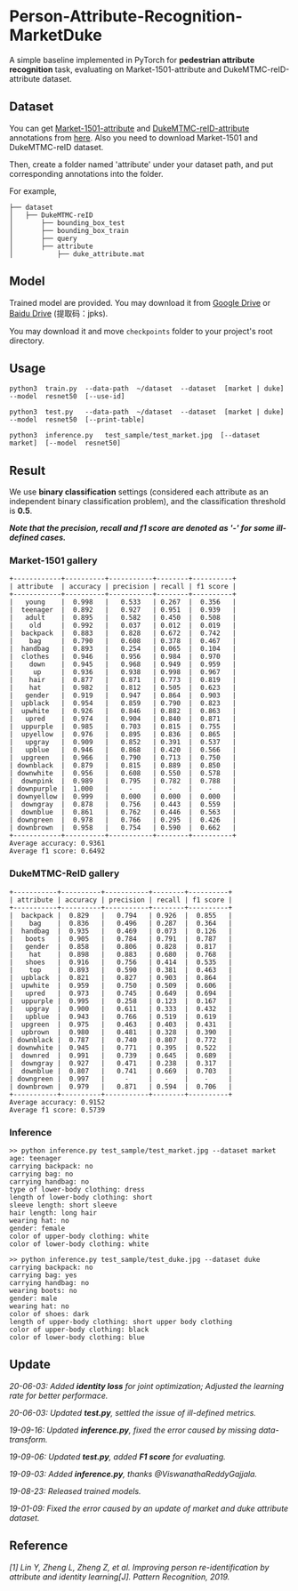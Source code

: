 # Person-Attribute-Recognition-MarketDuke
A simple baseline implemented in PyTorch for **pedestrian attribute recognition** task, evaluating on Market-1501-attribute and DukeMTMC-reID-attribute dataset.


## Dataset
You can get [Market-1501-attribute](https://github.com/vana77/Market-1501_Attribute) and [DukeMTMC-reID-attribute](https://github.com/vana77/DukeMTMC-attribute) annotations from [here](https://github.com/vana77). Also you need to download Market-1501 and DukeMTMC-reID dataset.

Then, create a folder named 'attribute' under your dataset path, and put corresponding annotations into the folder.

For example,<br>
```
├── dataset
│   ├── DukeMTMC-reID
│       ├── bounding_box_test
│       ├── bounding_box_train
│       ├── query
│       ├── attribute
│           ├── duke_attribute.mat
```

## Model
Trained model are provided. You may download it from [Google Drive](https://drive.google.com/drive/folders/1JTdjuEbxSLypnfUzVuuxLj1uSKAacfd0?usp=sharing) or [Baidu Drive](https://pan.baidu.com/s/1bByCxZp9bSs8YYZPbuK21A) (提取码：jpks).

You may download it and move `checkpoints` folder to your project's root directory.


## Usage
```
python3  train.py  --data-path  ~/dataset  --dataset  [market | duke]  --model  resnet50  [--use-id]

python3  test.py   --data-path  ~/dataset  --dataset  [market | duke]  --model  resnet50  [--print-table]

python3  inference.py   test_sample/test_market.jpg  [--dataset  market]  [--model  resnet50]
```

## Result

We use **binary classification** settings (considered each attribute as an independent binary classification problem), and the classification threshold is **0.5**.

***Note that the precision, recall and f1 score are denoted as '-' for some ill-defined cases.***

### Market-1501 gallery
```
+------------+----------+-----------+--------+----------+
| attribute  | accuracy | precision | recall | f1 score |
+------------+----------+-----------+--------+----------+
|   young    |  0.998   |   0.533   | 0.267  |  0.356   |
|  teenager  |  0.892   |   0.927   | 0.951  |  0.939   |
|   adult    |  0.895   |   0.582   | 0.450  |  0.508   |
|    old     |  0.992   |   0.037   | 0.012  |  0.019   |
|  backpack  |  0.883   |   0.828   | 0.672  |  0.742   |
|    bag     |  0.790   |   0.608   | 0.378  |  0.467   |
|  handbag   |  0.893   |   0.254   | 0.065  |  0.104   |
|  clothes   |  0.946   |   0.956   | 0.984  |  0.970   |
|    down    |  0.945   |   0.968   | 0.949  |  0.959   |
|     up     |  0.936   |   0.938   | 0.998  |  0.967   |
|    hair    |  0.877   |   0.871   | 0.773  |  0.819   |
|    hat     |  0.982   |   0.812   | 0.505  |  0.623   |
|   gender   |  0.919   |   0.947   | 0.864  |  0.903   |
|  upblack   |  0.954   |   0.859   | 0.790  |  0.823   |
|  upwhite   |  0.926   |   0.846   | 0.882  |  0.863   |
|   upred    |  0.974   |   0.904   | 0.840  |  0.871   |
|  uppurple  |  0.985   |   0.703   | 0.815  |  0.755   |
|  upyellow  |  0.976   |   0.895   | 0.836  |  0.865   |
|   upgray   |  0.909   |   0.852   | 0.391  |  0.537   |
|   upblue   |  0.946   |   0.868   | 0.420  |  0.566   |
|  upgreen   |  0.966   |   0.790   | 0.713  |  0.750   |
| downblack  |  0.879   |   0.815   | 0.889  |  0.850   |
| downwhite  |  0.956   |   0.608   | 0.550  |  0.578   |
|  downpink  |  0.989   |   0.795   | 0.782  |  0.788   |
| downpurple |  1.000   |     -     |   -    |    -     |
| downyellow |  0.999   |   0.000   | 0.000  |  0.000   |
|  downgray  |  0.878   |   0.756   | 0.443  |  0.559   |
|  downblue  |  0.861   |   0.762   | 0.446  |  0.563   |
| downgreen  |  0.978   |   0.766   | 0.295  |  0.426   |
| downbrown  |  0.958   |   0.754   | 0.590  |  0.662   |
+------------+----------+-----------+--------+----------+
Average accuracy: 0.9361
Average f1 score: 0.6492
```

### DukeMTMC-ReID gallery
```
+-----------+----------+-----------+--------+----------+
| attribute | accuracy | precision | recall | f1 score |
+-----------+----------+-----------+--------+----------+
|  backpack |  0.829   |   0.794   | 0.926  |  0.855   |
|    bag    |  0.836   |   0.496   | 0.287  |  0.364   |
|  handbag  |  0.935   |   0.469   | 0.073  |  0.126   |
|   boots   |  0.905   |   0.784   | 0.791  |  0.787   |
|   gender  |  0.858   |   0.806   | 0.828  |  0.817   |
|    hat    |  0.898   |   0.883   | 0.680  |  0.768   |
|   shoes   |  0.916   |   0.756   | 0.414  |  0.535   |
|    top    |  0.893   |   0.590   | 0.381  |  0.463   |
|  upblack  |  0.821   |   0.827   | 0.903  |  0.864   |
|  upwhite  |  0.959   |   0.750   | 0.509  |  0.606   |
|   upred   |  0.973   |   0.745   | 0.649  |  0.694   |
|  uppurple |  0.995   |   0.258   | 0.123  |  0.167   |
|   upgray  |  0.900   |   0.611   | 0.333  |  0.432   |
|   upblue  |  0.943   |   0.766   | 0.519  |  0.619   |
|  upgreen  |  0.975   |   0.463   | 0.403  |  0.431   |
|  upbrown  |  0.980   |   0.481   | 0.328  |  0.390   |
| downblack |  0.787   |   0.740   | 0.807  |  0.772   |
| downwhite |  0.945   |   0.771   | 0.395  |  0.522   |
|  downred  |  0.991   |   0.739   | 0.645  |  0.689   |
|  downgray |  0.927   |   0.471   | 0.238  |  0.317   |
|  downblue |  0.807   |   0.741   | 0.669  |  0.703   |
| downgreen |  0.997   |     -     |   -    |    -     |
| downbrown |  0.979   |   0.871   | 0.594  |  0.706   |
+-----------+----------+-----------+--------+----------+
Average accuracy: 0.9152
Average f1 score: 0.5739
```

### Inference
```
>> python inference.py test_sample/test_market.jpg --dataset market
age: teenager
carrying backpack: no
carrying bag: no
carrying handbag: no
type of lower-body clothing: dress
length of lower-body clothing: short
sleeve length: short sleeve
hair length: long hair
wearing hat: no
gender: female
color of upper-body clothing: white
color of lower-body clothing: white

>> python inference.py test_sample/test_duke.jpg --dataset duke
carrying backpack: no
carrying bag: yes
carrying handbag: no
wearing boots: no
gender: male
wearing hat: no
color of shoes: dark
length of upper-body clothing: short upper body clothing
color of upper-body clothing: black
color of lower-body clothing: blue
```

## Update
*20-06-03: Added **identity loss** for joint optimization; Adjusted the learning rate for better performace.*

*20-06-03: Updated **test.py**, settled the issue of ill-defined metrics.*

*19-09-16: Updated **inference.py**, fixed the error caused by missing data-transform.*

*19-09-06: Updated **test.py**, added **F1 score** for evaluating.*

*19-09-03: Added **inference.py**, thanks @ViswanathaReddyGajjala.*

*19-08-23: Released trained models.*

*19-01-09: Fixed the error caused by an update of market and duke attribute dataset.*

## Reference

*[1] Lin Y, Zheng L, Zheng Z, et al. Improving person re-identification by attribute and identity learning[J]. Pattern Recognition, 2019.*
